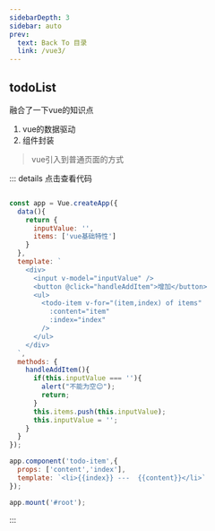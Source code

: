 ```yaml
---
sidebarDepth: 3
sidebar: auto
prev:
  text: Back To 目录
  link: /vue3/
---
```




## todoList

融合了一下vue的知识点

1. vue的数据驱动
2. 组件封装

> vue引入到普通页面的方式

::: details 点击查看代码

```js {2,33,38}

const app = Vue.createApp({
  data(){
    return {
      inputValue: '',
      items: ['vue基础特性']
    }
  },
  template: `
    <div>
      <input v-model="inputValue" />
      <button @click="handleAddItem">增加</button>
      <ul>
        <todo-item v-for="(item,index) of items"
          :content="item"
          :index="index"
        />
      </ul>
    </div>
  `,
  methods: {
    handleAddItem(){
      if(this.inputValue === ''){
        alert("不能为空😊");
        return;
      } 
      this.items.push(this.inputValue);
      this.inputValue = '';
    }
  }
});

app.component('todo-item',{
  props: ['content','index'],
  template: `<li>{{index}} ---  {{content}}</li>`
});

app.mount('#root');
```

:::

<common-codepen-snippet title="TodoList" slug="ZEJgdzb" />





